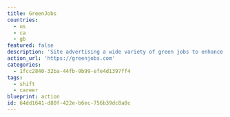 ```yaml
---
title: GreenJobs
countries:
  - us
  - ca
  - gb
featured: false
description: 'Site advertising a wide variety of green jobs to enhance your environmental career.'
action_url: 'https://greenjobs.com'
categories:
  - 1fcc2840-32ba-44fb-9b99-efe4d1397ff4
tags:
  - shift
  - career
blueprint: action
id: 64dd1641-d80f-422e-b6ec-756b39dc8a0c
---
```

